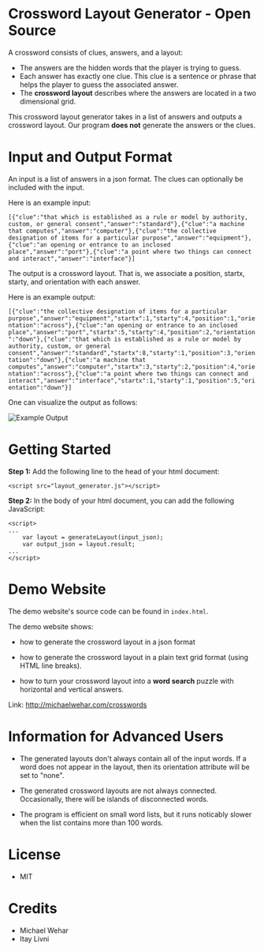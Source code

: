 # Crossword Layout Generator - Open Source
A crossword consists of clues, answers, and a layout:
- The answers are the hidden words that the player is trying to guess.
- Each answer has exactly one clue.  This clue is a sentence or phrase that helps the player to guess the associated answer.
- The **crossword layout** describes where the answers are located in a two dimensional grid.

This crossword layout generator takes in a list of answers and outputs a crossword layout.  Our program **does not** generate the answers or the clues.

# Input and Output Format

An input is a list of answers in a json format.  The clues can optionally be included with the input.

Here is an example input:

`[{"clue":"that which is established as a rule or model by authority, custom, or general consent","answer":"standard"},{"clue":"a machine that computes","answer":"computer"},{"clue":"the collective designation of items for a particular purpose","answer":"equipment"},{"clue":"an opening or entrance to an inclosed place","answer":"port"},{"clue":"a point where two things can connect and interact","answer":"interface"}]`

The output is a crossword layout.  That is, we associate a position, startx, starty, and orientation with each answer.

Here is an example output:

`[{"clue":"the collective designation of items for a particular purpose","answer":"equipment","startx":1,"starty":4,"position":1,"orientation":"across"},{"clue":"an opening or entrance to an inclosed place","answer":"port","startx":5,"starty":4,"position":2,"orientation":"down"},{"clue":"that which is established as a rule or model by authority, custom, or general consent","answer":"standard","startx":8,"starty":1,"position":3,"orientation":"down"},{"clue":"a machine that computes","answer":"computer","startx":3,"starty":2,"position":4,"orientation":"across"},{"clue":"a point where two things can connect and interact","answer":"interface","startx":1,"starty":1,"position":5,"orientation":"down"}]`

One can visualize the output as follows:

![Example Output](https://github.com/MichaelWehar/Crossword-Layout-Generator/blob/master/example_images/crossword1_filled.png)

# Getting Started

**Step 1:** Add the following line to the head of your html document:

`<script src="layout_generator.js"></script>`

**Step 2:** In the body of your html document, you can add the following JavaScript:

```
<script>
...
    var layout = generateLayout(input_json);
    var output_json = layout.result;
...
</script>
```

# Demo Website

The demo website's source code can be found in `index.html`.

The demo website shows:

- how to generate the crossword layout in a json format

- how to generate the crossword layout in a plain text grid format (using HTML line breaks).

- how to turn your crossword layout into a **word search** puzzle with horizontal and vertical answers.

Link: http://michaelwehar.com/crosswords

# Information for Advanced Users

- The generated layouts don't always contain all of the input words.  If a word does not appear in the layout, then its orientation attribute will be set to "none".

- The generated crossword layouts are not always connected.  Occasionally, there will be islands of disconnected words.

- The program is efficient on small word lists, but it runs noticably slower when the list contains more than 100 words.

# License
- MIT

# Credits
- Michael Wehar
- Itay Livni
